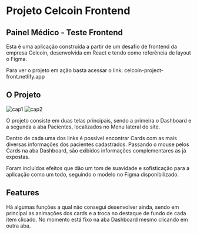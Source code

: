 # Projeto Celcoin Frontend

## Painel Médico - Teste Frontend

Esta é uma aplicação construída a partir de um desafio de frontend da empresa Celcoin, desenvolvida em React e tendo como referência de layout o Figma.

Para ver o projeto em ação basta acessar o link: celcoin-project-front.netlify.app

## O Projeto
![cap1](https://user-images.githubusercontent.com/76922943/215873959-0d5a479e-f1f0-4e96-b807-e35bee9f69a5.png)
![cap2](https://user-images.githubusercontent.com/76922943/215873965-bdb8ebe2-008d-459a-917e-040c009c4444.png)

O projeto consiste em duas telas principais, sendo a primeira o Dashboard e a segunda a aba Pacientes, localizados no Menu lateral do site.

Dentro de cada uma dos links é possível encontrar Cards com as mais diversas informações dos pacientes cadastrados.
Passando o mouse pelos Cards na aba Dashboard, são exibidos informações complementares as já expostas.

Foram incluídos efeitos que dão um tom de suavidade e sofisticação para a aplicação como um todo, seguindo o modelo no Figma disponibilizado.

## Features

Há algumas funções a qual não consegui desenvolver ainda, sendo em principal as animações dos cards e a troca no destaque de fundo de cada item clicado.
No momento está fixo na aba Dashboard mesmo clicando em outra aba.

